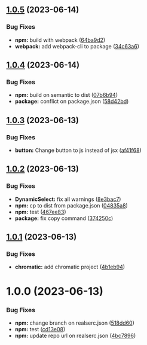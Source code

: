 ## [1.0.5](https://github.com/thegreataint/tacstory/compare/v1.0.4...v1.0.5) (2023-06-14)


### Bug Fixes

* **npm:** build with webpack ([64ba9d2](https://github.com/thegreataint/tacstory/commit/64ba9d2ab6447277e2999032e0ceadeb49bae0e2))
* **webpack:** add webpack-cli to package ([34c63a6](https://github.com/thegreataint/tacstory/commit/34c63a6a36b52d122df0f65be1c204b5d01faee5))

## [1.0.4](https://github.com/thegreataint/tacstory/compare/v1.0.3...v1.0.4) (2023-06-14)


### Bug Fixes

* **npm:** build on semantic to dist ([07b6b94](https://github.com/thegreataint/tacstory/commit/07b6b94baca168e8ec59306a7fa53abb35afaf07))
* **package:** conflict on package.json ([58d42bd](https://github.com/thegreataint/tacstory/commit/58d42bd3480749f62a0f9a221b2eb6dd915d0787))

## [1.0.3](https://github.com/thegreataint/tacstory/compare/v1.0.2...v1.0.3) (2023-06-13)


### Bug Fixes

* **button:** Change button to js instead of jsx ([af41f68](https://github.com/thegreataint/tacstory/commit/af41f682145d7cd08ce99b4d54e7a8fae4e5afda))

## [1.0.2](https://github.com/thegreataint/tacstory/compare/v1.0.1...v1.0.2) (2023-06-13)


### Bug Fixes

* **DynamicSelect:** fix all warnings ([8e3bac7](https://github.com/thegreataint/tacstory/commit/8e3bac7df940a302f4f274d8f196594d797eff00))
* **npm:** cp to dist from package.json ([04835a8](https://github.com/thegreataint/tacstory/commit/04835a829ae32930134f16275c41aa533323c69d))
* **npm:** test ([467ee83](https://github.com/thegreataint/tacstory/commit/467ee83f401072d95041fa2454bd286aca0f75f8))
* **package:** fix copy command ([374250c](https://github.com/thegreataint/tacstory/commit/374250c3dad64ebc385eedb4e68fe9328a520b1c))

## [1.0.1](https://github.com/thegreataint/tacstory/compare/v1.0.0...v1.0.1) (2023-06-13)


### Bug Fixes

* **chromatic:** add chromatic project ([4b1eb94](https://github.com/thegreataint/tacstory/commit/4b1eb94b79e5868cbf0eda47a6030ce3c2a42ec4))

# 1.0.0 (2023-06-13)


### Bug Fixes

* **npm:** change branch on realserc.json ([518dd60](https://github.com/thegreataint/tacstory/commit/518dd60e52b3793c67a61d55be32b7d7ec73b152))
* **npm:** test ([cd13e08](https://github.com/thegreataint/tacstory/commit/cd13e08e3f28a393815c7e43e3090389e05d1282))
* **npm:** update repo url on realserc.json ([4bc7896](https://github.com/thegreataint/tacstory/commit/4bc78961d4129d2fa7287d6b88f0c116d26ca6a8))
